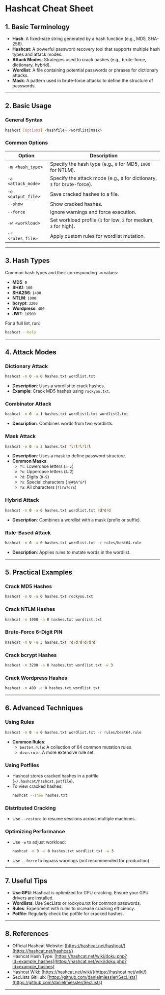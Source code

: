 # Hashcat Cheat Sheet

## **1. Basic Terminology**

- **Hash**: A fixed-size string generated by a hash function (e.g., MD5, SHA-256).
- **Hashcat**: A powerful password recovery tool that supports multiple hash types and attack modes.
- **Attack Modes**: Strategies used to crack hashes (e.g., brute-force, dictionary, hybrid).
- **Wordlist**: A file containing potential passwords or phrases for dictionary attacks.
- **Mask**: A pattern used in brute-force attacks to define the structure of passwords.

---
## **2. Basic Usage**

### General Syntax
```bash
hashcat [options] <hashfile> <wordlist|mask>
```

### Common Options
| **Option**       | **Description**                                                                 |
|------------------|---------------------------------------------------------------------------------|
| `-m <hash_type>` | Specify the hash type (e.g., `0` for MD5, `1000` for NTLM).                     |
| `-a <attack_mode>` | Specify the attack mode (e.g., `0` for dictionary, `3` for brute-force).       |
| `-o <output_file>` | Save cracked hashes to a file.                                                |
| `--show`         | Show cracked hashes.                                                           |
| `--force`        | Ignore warnings and force execution.                                           |
| `-w <workload>`  | Set workload profile (`1` for low, `2` for medium, `3` for high).              |
| `-r <rules_file>` | Apply custom rules for wordlist mutation.                                     |

---

## **3. Hash Types**

Common hash types and their corresponding `-m` values:
- **MD5**: `0`
- **SHA1**: `100`
- **SHA256**: `1400`
- **NTLM**: `1000`
- **bcrypt**: `3200`
- **Wordpress**: `400`
- **JWT**: `16500`

For a full list, run:
```bash
hashcat --help
```

---

## **4. Attack Modes**

### Dictionary Attack
```bash
hashcat -m 0 -a 0 hashes.txt wordlist.txt
```
- **Description**: Uses a wordlist to crack hashes.
- **Example**: Crack MD5 hashes using `rockyou.txt`.

### Combinator Attack
```bash
hashcat -m 0 -a 1 hashes.txt wordlist1.txt wordlist2.txt
```
- **Description**: Combines words from two wordlists.

### Mask Attack
```bash
hashcat -m 0 -a 3 hashes.txt ?l?l?l?l?l
```
- **Description**: Uses a mask to define password structure.
- **Common Masks**:
  - `?l`: Lowercase letters (`a-z`)
  - `?u`: Uppercase letters (`A-Z`)
  - `?d`: Digits (`0-9`)
  - `?s`: Special characters (`!@#$%^&*`)
  - `?a`: All characters (`?l?u?d?s`)

### Hybrid Attack
```bash
hashcat -m 0 -a 6 hashes.txt wordlist.txt ?d?d?d
```
- **Description**: Combines a wordlist with a mask (prefix or suffix).

### Rule-Based Attack
```bash
hashcat -m 0 -a 0 hashes.txt wordlist.txt -r rules/best64.rule
```
- **Description**: Applies rules to mutate words in the wordlist.

---

## **5. Practical Examples**

### Crack MD5 Hashes
```bash
hashcat -m 0 -a 0 hashes.txt rockyou.txt
```

### Crack NTLM Hashes
```bash
hashcat -m 1000 -a 0 hashes.txt wordlist.txt
```

### Brute-Force 6-Digit PIN
```bash
hashcat -m 0 -a 3 hashes.txt ?d?d?d?d?d?d
```

### Crack bcrypt Hashes
```bash
hashcat -m 3200 -a 0 hashes.txt wordlist.txt -w 3
```

### Crack Wordpress Hashes
```bash
hashcat -m 400 -a 0 hashes.txt wordlist.txt
```

---

## **6. Advanced Techniques**

### Using Rules
```bash
hashcat -m 0 -a 0 hashes.txt wordlist.txt -r rules/best64.rule
```
- **Common Rules**:
  - `best64.rule`: A collection of 64 common mutation rules.
  - `dive.rule`: A more extensive rule set.

### Using Potfiles
- Hashcat stores cracked hashes in a potfile (`~/.hashcat/hashcat.potfile`).
- To view cracked hashes:
  ```bash
  hashcat --show hashes.txt
  ```

### Distributed Cracking
- Use `--restore` to resume sessions across multiple machines.

### Optimizing Performance
- Use `-w` to adjust workload:
  ```bash
  hashcat -m 0 -a 0 hashes.txt wordlist.txt -w 3
  ```
- Use `--force` to bypass warnings (not recommended for production).

---

## **7. Useful Tips**

- **Use GPU**: Hashcat is optimized for GPU cracking. Ensure your GPU drivers are installed.
- **Wordlists**: Use SecLists or rockyou.txt for common passwords.
- **Rules**: Experiment with rules to increase cracking efficiency.
- **Potfile**: Regularly check the potfile for cracked hashes.

---

## **8. References**

- Official Hashcat Website: [https://hashcat.net/hashcat/](https://hashcat.net/hashcat/)
- Hashcat Hash Type: [https://hashcat.net/wiki/doku.php?id=example_hashes](https://hashcat.net/wiki/doku.php?id=example_hashes)
- Hashcat Wiki: [https://hashcat.net/wiki/](https://hashcat.net/wiki/)
- SecLists GitHub: [https://github.com/danielmiessler/SecLists](https://github.com/danielmiessler/SecLists)

---
